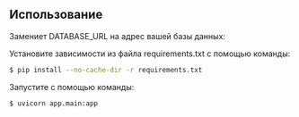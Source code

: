 ## Использование
Замениет DATABASE_URL на адрес вашей базы данных:

Установите зависимости из файла requirements.txt с помощью команды:
```sh
$ pip install --no-cache-dir -r requirements.txt
```

Запустите с помощью команды:
```sh
$ uvicorn app.main:app
